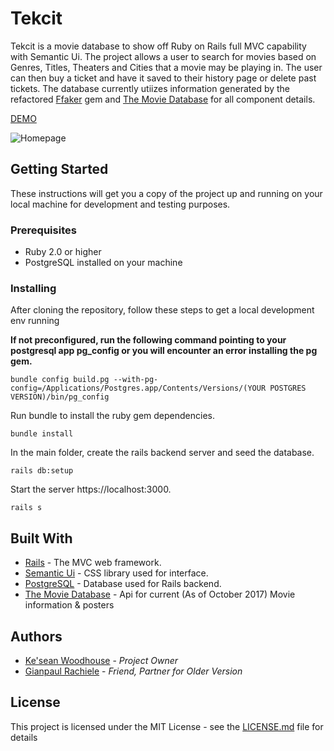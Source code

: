 # Tekcit

Tekcit is a movie database to show off Ruby on Rails full MVC capability with Semantic Ui. The project allows a user to search for movies based on Genres, Titles, Theaters and Cities that a movie may be playing in. The user can then buy a ticket and have it saved to their history page or delete past tickets. The database currently utiizes information generated by the refactored [Ffaker](https://github.com/ffaker/ffaker) gem and [The Movie Database](https://www.themoviedb.org/documentation/api) for all component details.

[DEMO](https://teckit-movies.herokuapp.com/)

![Homepage](https://image.ibb.co/hy8afw/Screen_Shot_2017_11_05_at_6_07_11_PM.png)

## Getting Started

These instructions will get you a copy of the project up and running on your local machine for development and testing purposes.

### Prerequisites

* Ruby 2.0 or higher
* PostgreSQL installed on your machine

### Installing

After cloning the repository, follow these steps to get a local development env running

**If not preconfigured, run the following command pointing to your postgresql app pg_config
or you will encounter an error installing the pg gem.**

```
bundle config build.pg --with-pg-config=/Applications/Postgres.app/Contents/Versions/(YOUR POSTGRES VERSION)/bin/pg_config
```

Run bundle to install the ruby gem dependencies.

```
bundle install
```

In the main folder, create the rails backend server and seed the database.

```
rails db:setup
```

Start the server https://localhost:3000.

```
rails s
```

## Built With

* [Rails](http://rubyonrails.org/) - The MVC web framework.
* [Semantic Ui](https://semantic-ui.com/) - CSS library used for interface.
* [PostgreSQL](https://www.postgresql.org/) -  Database used for Rails backend.
* [The Movie Database](https://www.themoviedb.org/documentation/api) - Api for current (As of October 2017) Movie information & posters

## Authors

* [Ke'sean Woodhouse](https://github.com/kesean) - *Project Owner* 
* [Gianpaul Rachiele](https://github.com/grachiele) - *Friend, Partner for Older Version*

## License

This project is licensed under the MIT License - see the [LICENSE.md](LICENSE.md) file for details



